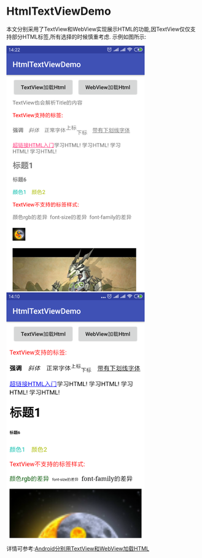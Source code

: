 # HtmlTextViewDemo
本文分别采用了TextView和WebView实现展示HTML的功能,因TextView仅仅支持部分HTML标签,所有选择的时候慎重考虑.
示例如图所示:  

![image](https://github.com/tianyalu/HtmlTextViewDemo/blob/master/screenshot/textview_small.png) ![image](https://github.com/tianyalu/HtmlTextViewDemo/blob/master/screenshot/webview_small.png)  

详情可参考:<a href="https://blog.csdn.net/tianyaluqingchen/article/details/87377577" target="_blank">Android分别用TextView和WebView加载HTML</a>  
